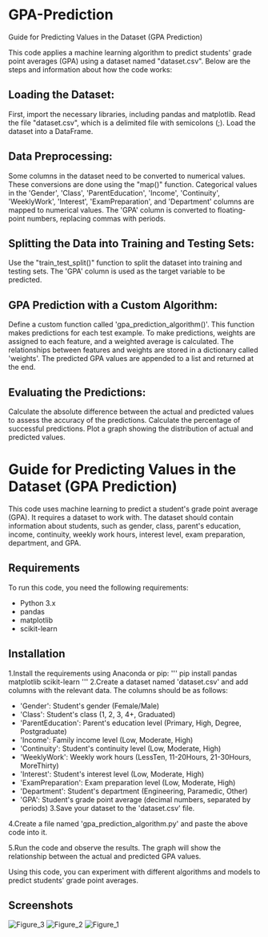 # GPA-Prediction
Guide for Predicting Values in the Dataset (GPA Prediction)

This code applies a machine learning algorithm to predict students' grade point averages (GPA) using a dataset named "dataset.csv". Below are the steps and information about how the code works:

## Loading the Dataset:

First, import the necessary libraries, including pandas and matplotlib.
Read the file "dataset.csv", which is a delimited file with semicolons (;).
Load the dataset into a DataFrame.

## Data Preprocessing:

Some columns in the dataset need to be converted to numerical values. These conversions are done using the "map()" function.
Categorical values in the 'Gender', 'Class', 'ParentEducation', 'Income', 'Continuity', 'WeeklyWork', 'Interest', 'ExamPreparation', and 'Department' columns are mapped to numerical values.
The 'GPA' column is converted to floating-point numbers, replacing commas with periods.

## Splitting the Data into Training and Testing Sets:

Use the "train_test_split()" function to split the dataset into training and testing sets.
The 'GPA' column is used as the target variable to be predicted.

## GPA Prediction with a Custom Algorithm:

Define a custom function called 'gpa_prediction_algorithm()'. This function makes predictions for each test example.
To make predictions, weights are assigned to each feature, and a weighted average is calculated.
The relationships between features and weights are stored in a dictionary called 'weights'.
The predicted GPA values are appended to a list and returned at the end.

## Evaluating the Predictions:

Calculate the absolute difference between the actual and predicted values to assess the accuracy of the predictions.
Calculate the percentage of successful predictions.
Plot a graph showing the distribution of actual and predicted values.

# Guide for Predicting Values in the Dataset (GPA Prediction)
This code uses machine learning to predict a student's grade point average (GPA). It requires a dataset to work with. The dataset should contain information about students, such as gender, class, parent's education, income, continuity, weekly work hours, interest level, exam preparation, department, and GPA.

## Requirements
To run this code, you need the following requirements:

- Python 3.x
- pandas
- matplotlib
- scikit-learn
## Installation
1.Install the requirements using Anaconda or pip:
'''
pip install pandas matplotlib scikit-learn
'''
2.Create a dataset named 'dataset.csv' and add columns with the relevant data. The columns should be as follows:

- 'Gender': Student's gender (Female/Male)
- 'Class': Student's class (1, 2, 3, 4+, Graduated)
- 'ParentEducation': Parent's education level (Primary, High, Degree, Postgraduate)
- 'Income': Family income level (Low, Moderate, High)
- 'Continuity': Student's continuity level (Low, Moderate, High)
- 'WeeklyWork': Weekly work hours (LessTen, 11-20Hours, 21-30Hours, MoreThirty)
- 'Interest': Student's interest level (Low, Moderate, High)
- 'ExamPreparation': Exam preparation level (Low, Moderate, High)
- 'Department': Student's department (Engineering, Paramedic, Other)
- 'GPA': Student's grade point average (decimal numbers, separated by periods)
3.Save your dataset to the 'dataset.csv' file.

4.Create a file named 'gpa_prediction_algorithm.py' and paste the above code into it.

5.Run the code and observe the results. The graph will show the relationship between the actual and predicted GPA values.

Using this code, you can experiment with different algorithms and models to predict students' grade point averages.

## Screenshots

![Figure_3](https://github.com/Alper-Eren/GPAPrediction/assets/100538269/7f445811-5267-4dc9-acc2-6a3a1c4ae93d)
![Figure_2](https://github.com/Alper-Eren/GPAPrediction/assets/100538269/df59c159-a8ba-4cc4-8203-68bcd3d179a7)
![Figure_1](https://github.com/Alper-Eren/GPAPrediction/assets/100538269/ed6c80f1-dc7b-4ae8-9586-566f08dd9599)



